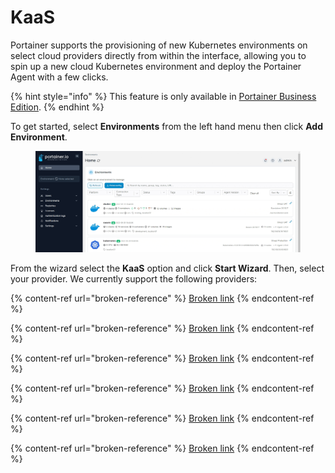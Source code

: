# KaaS

Portainer supports the provisioning of new Kubernetes environments on select cloud providers directly from within the interface, allowing you to spin up a new cloud Kubernetes environment and deploy the Portainer Agent with a few clicks.

{% hint style="info" %}
This feature is only available in [Portainer Business Edition](https://www.portainer.io/business-upsell?from=kaas-provisioning).
{% endhint %}

To get started, select **Environments** from the left hand menu then click **Add Environment**.

<figure><img src="../../../.gitbook/assets/2.16-environments-add (1).gif" alt=""><figcaption></figcaption></figure>

From the wizard select the **KaaS** option and click **Start Wizard**. Then, select your provider. We currently support the following providers:

{% content-ref url="broken-reference" %}
[Broken link](broken-reference)
{% endcontent-ref %}

{% content-ref url="broken-reference" %}
[Broken link](broken-reference)
{% endcontent-ref %}

{% content-ref url="broken-reference" %}
[Broken link](broken-reference)
{% endcontent-ref %}

{% content-ref url="broken-reference" %}
[Broken link](broken-reference)
{% endcontent-ref %}

{% content-ref url="broken-reference" %}
[Broken link](broken-reference)
{% endcontent-ref %}

{% content-ref url="broken-reference" %}
[Broken link](broken-reference)
{% endcontent-ref %}
